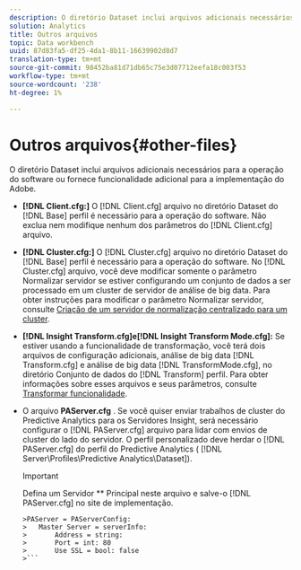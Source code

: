 ```yaml
---
description: O diretório Dataset inclui arquivos adicionais necessários para a operação do software ou fornece funcionalidade adicional para a implementação do Adobe.
solution: Analytics
title: Outros arquivos
topic: Data workbench
uuid: 87d83fa5-df25-4da1-8b11-16639902d8d7
translation-type: tm+mt
source-git-commit: 98452ba81d71db65c75e3d07712eefa18c003f53
workflow-type: tm+mt
source-wordcount: '238'
ht-degree: 1%

---
```



# Outros arquivos{#other-files}

O diretório Dataset inclui arquivos adicionais necessários para a operação do software ou fornece funcionalidade adicional para a implementação do Adobe.

* **[!DNL Client.cfg:]** O [!DNL Client.cfg] arquivo no diretório Dataset do [!DNL Base] perfil é necessário para a operação do software. Não exclua nem modifique nenhum dos parâmetros do [!DNL Client.cfg] arquivo.

* **[!DNL Cluster.cfg:]** O [!DNL Cluster.cfg] arquivo no diretório Dataset do [!DNL Base] perfil é necessário para a operação do software. No [!DNL Cluster.cfg] arquivo, você deve modificar somente o parâmetro Normalizar servidor se estiver configurando um conjunto de dados a ser processado em um cluster de servidor de análise de big data. Para obter instruções para modificar o parâmetro Normalizar servidor, consulte [Criação de um servidor de normalização centralizado para um cluster](../../../home/c-dataset-const-proc/c-log-proc-config-file/c-ins-svr-file-svr-unit.md).

* **[!DNL Insight Transform.cfg]e[!DNL Insight Transform Mode.cfg]:** Se estiver usando a funcionalidade de transformação, você terá dois arquivos de configuração adicionais, análise de big data [!DNL Transform.cfg] e análise de big data [!DNL TransformMode.cfg], no diretório Conjunto de dados do [!DNL Transform] perfil. Para obter informações sobre esses arquivos e seus parâmetros, consulte [Transformar funcionalidade](https://docs.adobe.com/content/help/en/data-workbench/using/server-admin-install/transform/t-config-tfm.html).

* O arquivo **PAServer.cfg** . Se você quiser enviar trabalhos de cluster do Predictive Analytics para os Servidores Insight, será necessário configurar o [!DNL PAServer.cfg] arquivo para lidar com envios de cluster do lado do servidor.
O perfil personalizado deve herdar o  [!DNL PAServer.cfg] do perfil do Predictive Analytics ( [!DNL Server\Profiles\Predictive Analytics\Dataset]).

   >[!IMPORTANT]
   >
   >Defina um Servidor ** Principal neste arquivo e salve-o [!DNL PAServer.cfg] no site de implementação.
   >
   >
   ```
   >PAServer = PAServerConfig: 
   >   Master Server = serverInfo: 
   >       Address = string: 
   >       Port = int: 80
   >       Use SSL = bool: false
   >```

